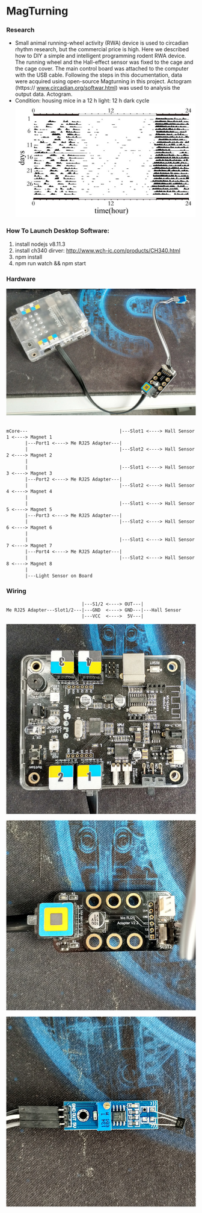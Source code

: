 # MagTurning
### Research
 * Small animal running-wheel activity (RWA) device is used to circadian rhythm research, but the commercial price is high. Here we described how to DIY a simple and intelligent programming rodent RWA device. The running wheel and the Hall-effect sensor was fixed to the cage and the cage cover. The main control board was attached to the computer with the USB cable. Following the steps in this documentation, data were acquired using open-source Magturning in this project. Actogram (https:// www.circadian.org/softwar.html) was used to analysis the output data.
Actogram. 
 * Condition: ﻿housing mice in a 12 h light: 12 h dark cycle
![20221119090704.jpg](https://raw.githubusercontent.com/xeecos/MagTurning/master/images/20221119090704.jpg)

### How To Launch Desktop Software:
1. install nodejs v8.11.3
2. install ch340 dirver: http://www.wch-ic.com/products/CH340.html
3. npm install
4. npm run watch && npm start

### Hardware
![1.jpg](https://raw.githubusercontent.com/xeecos/MagTurning/master/images/1.jpg)
```

mCore---                                  |---Slot1 <----> Hall Sensor 1 <----> Magnet 1
       |---Port1 <----> Me RJ25 Adapter---|
       |                                  |---Slot2 <----> Hall Sensor 2 <----> Magnet 2
       |
       |                                  |---Slot1 <----> Hall Sensor 3 <----> Magnet 3
       |---Port2 <----> Me RJ25 Adapter---|
       |                                  |---Slot2 <----> Hall Sensor 4 <----> Magnet 4
       |
       |                                  |---Slot1 <----> Hall Sensor 5 <----> Magnet 5
       |---Port3 <----> Me RJ25 Adapter---|
       |                                  |---Slot2 <----> Hall Sensor 6 <----> Magnet 6
       |
       |                                  |---Slot1 <----> Hall Sensor 7 <----> Magnet 7
       |---Port4 <----> Me RJ25 Adapter---|
       |                                  |---Slot2 <----> Hall Sensor 8 <----> Magnet 8
       |
       |---Light Sensor on Board
```

### Wiring

```
                            |---S1/2 <----> OUT---|
Me RJ25 Adapter---Slot1/2---|---GND  <----> GND---|---Hall Sensor
                            |---VCC  <---->  5V---|
```

![mcore](https://raw.githubusercontent.com/xeecos/MagTurning/master/images/2.jpg)

![rj25 adapter](https://raw.githubusercontent.com/xeecos/MagTurning/master/images/3.jpg)

![hall sensor](https://raw.githubusercontent.com/xeecos/MagTurning/master/images/4.jpg)

